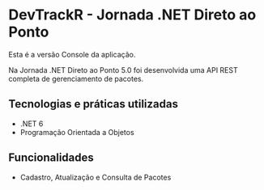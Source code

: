 # DevTrackR - Jornada .NET Direto ao Ponto

Esta é a versão Console da aplicação.

Na Jornada .NET Direto ao Ponto 5.0 foi desenvolvida uma API REST completa de gerenciamento de pacotes.

## Tecnologias e práticas utilizadas
- .NET 6
- Programação Orientada a Objetos

## Funcionalidades
- Cadastro, Atualização e Consulta de Pacotes